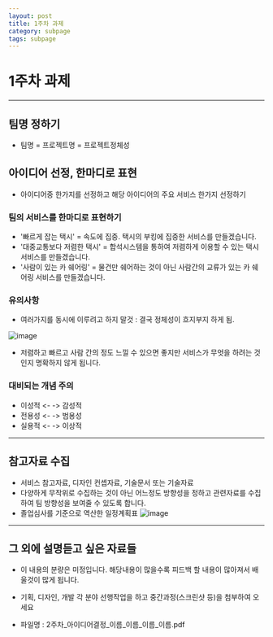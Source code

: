 ```yaml
---
layout: post
title: 1주차 과제
category: subpage
tags: subpage
---
```


# 1주차 과제

---
## 팀명 정하기
* 팀명 = 프로젝트명 = 프로젝트정체성

## 아이디어 선정, 한마디로 표현
* 아이디어중 한가지를 선정하고 해당 아이디어의 주요 서비스 한가지 선정하기

### 팀의 서비스를 한마디로 표현하기
* '빠르게 잡는 택시' = 속도에 집중. 택시의 부킹에 집중한 서비스를 만들겠습니다.
* '대중교통보다 저렴한 택시' = 합석시스템을 통하여 저렴하게 이용할 수 있는 택시 서비스를 만들겠습니다.
* '사람이 있는 카 쉐어링' = 물건만 쉐어하는 것이 아닌 사람간의 교류가 있는 카 쉐어링 서비스를 만들겠습니다.

### 유의사항
* 여러가지를 동시에 이루려고 하지 말것 : 결국 정체성이 흐지부지 하게 됨.

![image](https://github.com/gunug/gunug.github.io/assets/52345276/3ed2c102-d1a7-4c9c-8b95-c422a7d9d42d)

* 저렴하고 빠르고 사람 간의 정도 느낄 수 있으면 좋지만 서비스가 무엇을 하려는 것인지 명확하지 않게 됩니다.

### 대비되는 개념 주의
* 이성적 <- -> 감성적
* 전용성 <- -> 범용성
* 실용적 <- -> 이상적

---

## 참고자료 수집
* 서비스 참고자료, 디자인 컨셉자료, 기술문서 또는 기술자료
* 다양하게 무작위로 수집하는 것이 아닌 어느정도 방향성을 정하고 관련자료를 수집하여 팀 방향성을 보여줄 수 있도록 합니다.
* 졸업심사를 기준으로 역산한 일정계획표
![image](https://github.com/gunug/gunug.github.io/assets/52345276/18972e03-3737-482d-813f-a8351c767867)


---

## 그 외에 설명듣고 싶은 자료들
* 이 내용의 분량은 미정입니다. 해당내용이 많을수록 피드백 할 내용이 많아져서 배울것이 많게 됩니다.
* 기획, 디자인, 개발 각 분야 선행작업을 하고 중간과정(스크린샷 등)을 첨부하여 오세요

* 파일명 : 2주차_아이디어결정_이름_이름_이름_이름.pdf